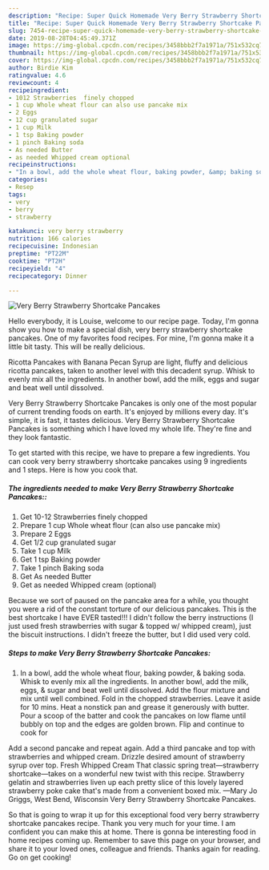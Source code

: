 ```yaml
---
description: "Recipe: Super Quick Homemade Very Berry Strawberry Shortcake Pancakes"
title: "Recipe: Super Quick Homemade Very Berry Strawberry Shortcake Pancakes"
slug: 7454-recipe-super-quick-homemade-very-berry-strawberry-shortcake-pancakes
date: 2019-08-28T04:45:49.371Z
image: https://img-global.cpcdn.com/recipes/3458bbb2f7a1971a/751x532cq70/very-berry-strawberry-shortcake-pancakes-recipe-main-photo.jpg
thumbnail: https://img-global.cpcdn.com/recipes/3458bbb2f7a1971a/751x532cq70/very-berry-strawberry-shortcake-pancakes-recipe-main-photo.jpg
cover: https://img-global.cpcdn.com/recipes/3458bbb2f7a1971a/751x532cq70/very-berry-strawberry-shortcake-pancakes-recipe-main-photo.jpg
author: Birdie Kim
ratingvalue: 4.6
reviewcount: 4
recipeingredient:
- 1012 Strawberries  finely chopped
- 1 cup Whole wheat flour can also use pancake mix
- 2 Eggs
- 12 cup granulated sugar
- 1 cup Milk
- 1 tsp Baking powder
- 1 pinch Baking soda
- As needed Butter
- as needed Whipped cream optional
recipeinstructions:
- "In a bowl, add the whole wheat flour, baking powder, &amp; baking soda. Whisk to evenly mix all the ingredients. In another bowl, add the milk, eggs, &amp; sugar and beat well until dissolved. Add the flour mixture and mix until well combined. Fold in the chopped strawberries. Leave it aside for 10 mins. Heat a nonstick pan and grease it generously with butter. Pour a scoop of the batter and cook the pancakes on low flame until bubbly on top and the edges are golden brown. Flip and continue to cook for"
categories:
- Resep
tags:
- very
- berry
- strawberry

katakunci: very berry strawberry
nutrition: 166 calories
recipecuisine: Indonesian
preptime: "PT22M"
cooktime: "PT2H"
recipeyield: "4"
recipecategory: Dinner

---
```



![Very Berry Strawberry Shortcake Pancakes](https://img-global.cpcdn.com/recipes/3458bbb2f7a1971a/751x532cq70/very-berry-strawberry-shortcake-pancakes-recipe-main-photo.jpg)

Hello everybody, it is Louise, welcome to our recipe page. Today, I'm gonna show you how to make a special dish, very berry strawberry shortcake pancakes. One of my favorites food recipes. For mine, I'm gonna make it a little bit tasty. This will be really delicious.

Ricotta Pancakes with Banana Pecan Syrup are light, fluffy and delicious ricotta pancakes, taken to another level with this decadent syrup. Whisk to evenly mix all the ingredients. In another bowl, add the milk, eggs and sugar and beat well until dissolved.

Very Berry Strawberry Shortcake Pancakes is only one of the most popular of current trending foods on earth. It's enjoyed by millions every day. It's simple, it is fast, it tastes delicious. Very Berry Strawberry Shortcake Pancakes is something which I have loved my whole life. They're fine and they look fantastic.


To get started with this recipe, we have to prepare a few ingredients. You can cook very berry strawberry shortcake pancakes using 9 ingredients and 1 steps. Here is how you cook that.

##### The ingredients needed to make Very Berry Strawberry Shortcake Pancakes::

1. Get 10-12 Strawberries  finely chopped
1. Prepare 1 cup Whole wheat flour (can also use pancake mix)
1. Prepare 2 Eggs
1. Get 1/2 cup granulated sugar
1. Take 1 cup Milk
1. Get 1 tsp Baking powder
1. Take 1 pinch Baking soda
1. Get As needed Butter
1. Get as needed Whipped cream (optional)


Because we sort of paused on the pancake area for a while, you thought you were a rid of the constant torture of our delicious pancakes. This is the best shortcake I have EVER tasted!!! I didn&#39;t follow the berry instructions (I just used fresh strawberries with sugar &amp; topped w/ whipped cream), just the biscuit instructions. I didn&#39;t freeze the butter, but I did used very cold. 

##### Steps to make Very Berry Strawberry Shortcake Pancakes:

1. In a bowl, add the whole wheat flour, baking powder, &amp; baking soda. Whisk to evenly mix all the ingredients. In another bowl, add the milk, eggs, &amp; sugar and beat well until dissolved. Add the flour mixture and mix until well combined. Fold in the chopped strawberries. Leave it aside for 10 mins. Heat a nonstick pan and grease it generously with butter. Pour a scoop of the batter and cook the pancakes on low flame until bubbly on top and the edges are golden brown. Flip and continue to cook for


Add a second pancake and repeat again. Add a third pancake and top with strawberries and whipped cream. Drizzle desired amount of strawberry syrup over top. Fresh Whipped Cream That classic spring treat—strawberry shortcake—takes on a wonderful new twist with this recipe. Strawberry gelatin and strawberries liven up each pretty slice of this lovely layered strawberry poke cake that&#39;s made from a convenient boxed mix. —Mary Jo Griggs, West Bend, Wisconsin Very Berry Strawberry Shortcake Pancakes. 

So that is going to wrap it up for this exceptional food very berry strawberry shortcake pancakes recipe. Thank you very much for your time. I am confident you can make this at home. There is gonna be interesting food in home recipes coming up. Remember to save this page on your browser, and share it to your loved ones, colleague and friends. Thanks again for reading. Go on get cooking!
